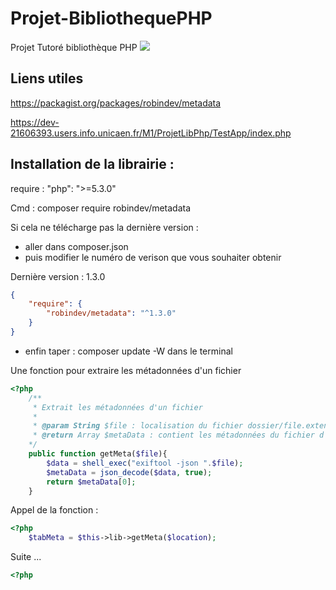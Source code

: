 # Projet-BibliothequePHP
Projet Tutoré bibliothèque PHP
[![](https://tokei.rs/b1/github/Powarox2159/Projet-BibliothequePHP?category=code)](https://github.com/Powarox2159/Projet-BibliothequePHP)

## Liens utiles

https://packagist.org/packages/robindev/metadata

https://dev-21606393.users.info.unicaen.fr/M1/ProjetLibPhp/TestApp/index.php


## Installation de la librairie :

require : "php": ">=5.3.0"


Cmd : composer require robindev/metadata

Si cela ne télécharge pas la dernière version :
- aller dans composer.json
- puis modifier le numéro de verison que vous souhaiter obtenir

Dernière version : 1.3.0

```json
{
    "require": {
        "robindev/metadata": "^1.3.0"
    }
}
```

- enfin taper : composer update -W dans le terminal













Une fonction pour extraire les métadonnées d'un fichier

```php
<?php
    /**
     * Extrait les métadonnées d'un fichier
     *
     * @param String $file : localisation du fichier dossier/file.extension
     * @return Array $metaData : contient les métadonnées du fichier d'entré
    */
    public function getMeta($file){
        $data = shell_exec("exiftool -json ".$file);
        $metaData = json_decode($data, true);
        return $metaData[0];
    }
```  

Appel de la fonction :

```php
<?php
    $tabMeta = $this->lib->getMeta($location);
```


Suite ...

```php
<?php

```
